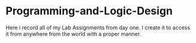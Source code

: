 # Programming-and-Logic-Design
Here i record all of my Lab Assignments from day one. I create it to access it from anywhere from the world with a proper manner. 
